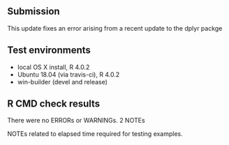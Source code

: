 ## Submission
This update fixes an error arising from a recent update to the dplyr packge

## Test environments
* local OS X install, R 4.0.2
* Ubuntu 18.04 (via travis-ci), R 4.0.2
* win-builder (devel and release)

## R CMD check results
There were no ERRORs or WARNINGs. 2 NOTEs

NOTEs related to elapsed time required for testing examples.
